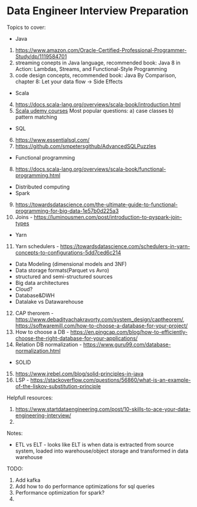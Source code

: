 # Data Engineer Interview Preparation

Topics to cover:
- Java
1) https://www.amazon.com/Oracle-Certified-Professional-Programmer-Study/dp/1119584701
2) streaming conepts in Java language, recommended book: Java 8 in Action: Lambdas, Streams, and Functional-Style Programming
3) code design concepts, recommended book: Java By Comparison, chapter 8: Let your data flow -> Side Effects
- Scala
4) https://docs.scala-lang.org/overviews/scala-book/introduction.html
5) [Scala udemy courses](https://www.udemy.com/course/stairway-to-scala-applied-part-1/)
Most popular questions:
a) case classes
b) pattern matching
- SQL
6) https://www.essentialsql.com/
7) https://github.com/smpetersgithub/AdvancedSQLPuzzles
- Functional programming
8) https://docs.scala-lang.org/overviews/scala-book/functional-programming.html
- Distributed computing
- Spark
9) https://towardsdatascience.com/the-ultimate-guide-to-functional-programming-for-big-data-1e57b0d225a3
10) Joins - https://luminousmen.com/post/introduction-to-pyspark-join-types
- Yarn
11) Yarn schedulers - https://towardsdatascience.com/schedulers-in-yarn-concepts-to-configurations-5dd7ced6c214
-  Data Modeling (dimensional models and 3NF)
- Data storage formats(Parquet vs Avro)
- structured and semi-structured sources
- Big data architectures
- Cloud?
- Database&DWH
- Datalake vs Datawarehouse
12) CAP therorem - https://www.debadityachakravorty.com/system_design/captheorem/, https://softwaremill.com/how-to-choose-a-database-for-your-project/
13) How to choose a DB - https://en.pingcap.com/blog/how-to-efficiently-choose-the-right-database-for-your-applications/
14) Relation DB normalization - https://www.guru99.com/database-normalization.html
- SOLID
15) https://www.jrebel.com/blog/solid-principles-in-java
16) LSP - https://stackoverflow.com/questions/56860/what-is-an-example-of-the-liskov-substitution-principle

Helpfull resources:
1) https://www.startdataengineering.com/post/10-skills-to-ace-your-data-engineering-interview/
2) 

Notes:
- ETL vs ELT - looks like ELT is when data is extracted from source system, loaded into warehouse/object storage and transformed in data warehouse

TODO:
1) Add kafka
2) Add how to do performance optimizations for sql queries
3) Performance optimization for spark?
4) 

